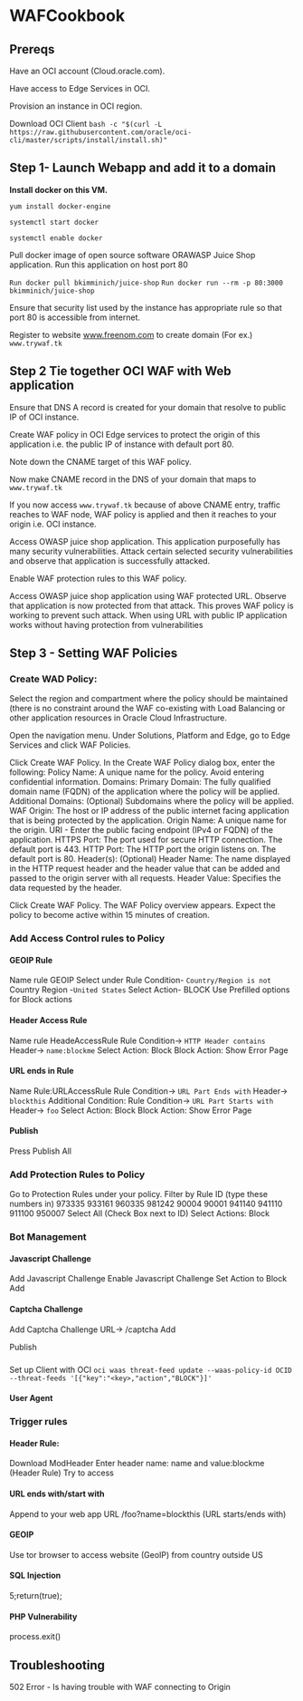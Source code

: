 # WAFCookbook

##  Prereqs
Have an OCI account (Cloud.oracle.com). 

Have access to Edge Services in OCI. 

Provision an instance in OCI region. 

Download OCI Client
`bash -c "$(curl -L https://raw.githubusercontent.com/oracle/oci-cli/master/scripts/install/install.sh)"` 

## Step 1- Launch Webapp and add it to a domain

**Install docker on this VM.**

`yum install docker-engine`

`systemctl start docker`

`systemctl enable docker`

Pull docker image of open source software ORAWASP Juice Shop application. Run this 
application on host port 80

`Run docker pull bkimminich/juice-shop`
`Run docker run --rm -p 80:3000 bkimminich/juice-shop`

Ensure that security list used by the instance has appropriate rule so that port 80 is 
accessible from internet. 

Register to website www.freenom.com to create domain (For ex.) `www.trywaf.tk`
  
## Step 2 Tie together OCI WAF with Web application

Ensure that DNS A record is created for your domain that resolve to public IP of OCI instance.

Create WAF policy in OCI Edge services to protect the origin of this application i.e. the 
public IP of instance with default port 80. 

Note down the CNAME target of this WAF policy. 

Now make CNAME record in the DNS of your domain that maps to `www.trywaf.tk`

If you now access `www.trywaf.tk` because of above CNAME entry, traffic reaches to 
WAF node, WAF policy is applied and then it reaches to your origin i.e. OCI instance.

Access OWASP juice shop application. This application purposefully has many security 
vulnerabilities. Attack certain selected security vulnerabilities and observe that 
application is successfully attacked.

Enable WAF protection rules to this WAF policy.

Access OWASP juice shop application using WAF protected URL. Observe that 
application is now protected from that attack. This proves WAF policy is working to 
prevent such attack. When using URL with public IP application works without having 
protection from vulnerabilities
  
## Step 3 - Setting WAF Policies

### Create WAD Policy:
Select the region and compartment where the policy should be maintained (there is no constraint around the WAF co-existing with Load Balancing or other application resources in Oracle Cloud Infrastructure.

Open the navigation menu. Under Solutions, Platform and Edge, go to Edge Services and click WAF Policies.

Click Create WAF Policy.
In the Create WAF Policy dialog box, enter the following:
Policy Name: A unique name for the policy. Avoid entering confidential information.
Domains:
Primary Domain: The fully qualified domain name (FQDN) of the application where the policy will be applied.
Additional Domains: (Optional) Subdomains where the policy will be applied.
WAF Origin: The host or IP address of the public internet facing application that is being protected by the application. Origin Name: A unique name for the origin.
URI - Enter the public facing endpoint (IPv4 or FQDN) of the application.
HTTPS Port: The port used for secure HTTP connection. The default port is 443.
HTTP Port: The HTTP port the origin listens on. The default port is 80. 
Header(s): (Optional)
Header Name: The name displayed in the HTTP request header and the header value that can be added and passed to  the origin server with all requests.
Header Value: Specifies the data requested by the header.

Click Create WAF Policy. The WAF Policy overview appears. Expect the policy to become active within 15 minutes of creation.

### Add Access Control rules to Policy

#### GEOIP Rule
Name rule GEOIP
Select under Rule Condition- `Country/Region is not` Country Region -`United States`
Select Action- BLOCK
Use Prefilled options for Block actions

#### Header Access Rule
Name rule HeadeAccessRule
Rule Condition-> `HTTP Header contains`
Header-> `name:blockme`
Select Action: Block
Block Action: Show Error Page

#### URL ends in Rule
Name Rule:URLAccessRule
Rule Condition-> `URL Part Ends with`
Header-> `blockthis`
Additional Condition:
Rule Condition-> `URL Part Starts with`
Header-> `foo`
Select Action: Block
Block Action: Show Error Page

#### Publish
Press Publish All

### Add Protection Rules to Policy
Go to Protection Rules under your policy.
Filter by Rule ID (type these numbers in)
973335
933161
960335
981242
90004
90001
941140
941110
911100
950007
Select All (Check Box next to ID)
Select Actions: Block

### Bot Management
 #### Javascript Challenge
  Add Javascript Challenge
  Enable Javascript Challenge
  Set Action to Block
  Add
  
  #### Captcha Challenge
  Add Captcha Challenge
  URL-> /captcha
  Add
  
  Publish

###
Set up Client with OCI
`oci waas threat-feed update --waas-policy-id OCID --threat-feeds '[{"key":"<key>,"action","BLOCK"}]'`

#### User Agent
### Trigger rules


#### Header Rule:
Download ModHeader
Enter header name: name and value:blockme (Header Rule)
Try to access
#### URL ends with/start with
Append to your web app URL
/foo?name=blockthis (URL starts/ends with)

#### GEOIP
Use tor browser to access website (GeoIP) from country outside US

#### SQL Injection
5;return(true);

#### PHP Vulnerability
process.exit()




##  Troubleshooting
  
502 Error -  Is having trouble with WAF connecting to Origin
